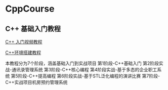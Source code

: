 # CppCourse
## C++  基础入门教程



[C++ 入门视频教程](https://www.bilibili.com/video/BV1et411b73Z?p=2)

[C++环境搭建教程](https://www.bilibili.com/video/av44145245) 

本教程分为7个阶段，涵盖基础入门到实战项目
第1阶段-C++基础入门
第2阶段实战-通讯录管理系统
第3阶段-C++核心编程
第4阶段实战-基于多态的企业职工系统
第5阶段-C++提高编程
第6阶段实战-基于STL泛化编程的演讲比赛
第7阶段-C++实战项目机房预约管理系统



